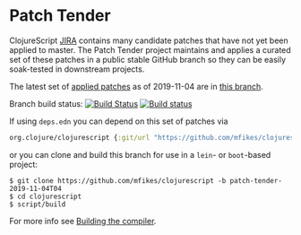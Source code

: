 # Patch Tender

ClojureScript [JIRA](https://dev.clojure.org/jira/browse/CLJS) contains many candidate patches that have not yet been applied to master.
The Patch Tender project maintains and applies a curated set of these patches in a public stable GitHub branch so they can be easily soak-tested in downstream projects.

The latest set of [applied patches](https://github.com/clojure/clojurescript/compare/master...mfikes:patch-tender-2019-11-04T04) as of 2019-11-04 are in [this branch](https://github.com/mfikes/clojurescript/commits/patch-tender-2019-11-04T04).

Branch build status: [![Build Status](https://travis-ci.org/mfikes/clojurescript.svg?branch=patch-tender-2019-11-04T04)](https://travis-ci.org/mfikes/clojurescript) [![Build status](https://ci.appveyor.com/api/projects/status/oggs1yydb8c2t6pa/branch/patch-tender-2019-11-04T04?svg=true)](https://ci.appveyor.com/project/mfikes/clojurescript/branch/patch-tender-2019-11-04T04)

If using `deps.edn` you can depend on this set of patches via
```clojure
org.clojure/clojurescript {:git/url "https://github.com/mfikes/clojurescript" :sha "f53f57f031084b414de0dd3daafb00282d059d72"}
```

or you can clone and build this branch for use in a `lein`- or `boot`-based project:

```
$ git clone https://github.com/mfikes/clojurescript -b patch-tender-2019-11-04T04
$ cd clojurescript
$ script/build
```
For more info see [Building the compiler](https://clojurescript.org/community/building).